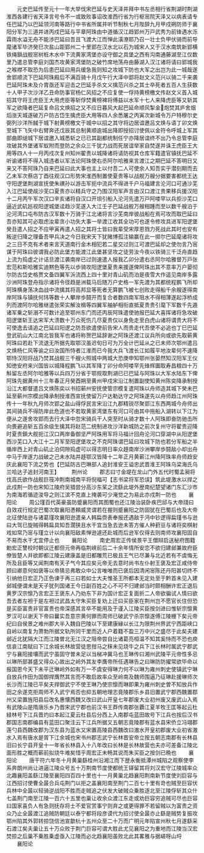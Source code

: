 <!-- { "loadSidebar": true } -->
　　元史巴延传至元十一年大举伐宋巴延与史天泽并拜中书左丞相行省荆湖时荆湖淮西各建行省天泽言号令不一或致败事诏改淮西行省为行枢宻院天泽又以病表请专任巴延乃以巴延领河南等路行中书省所属并听节制秋七月陛辞九月甲戍朔防师于襄阳分军为三道并进丙戍巴延与平章阿珠由中道循汉江趋郢州万戸武秀为前锋遇水泺霖雨水溢无舟不能渉巴延曰吾且飞渡大江而惮此潢潦耶乃召一壮士负甲伏骑而前导麾诸军毕济癸巳次盐山距郢州二十里郢在汉水北以石为城宋人又于汉水南筑新郢横铁绳鎻战舰宻树桩木水中下流黄家湾堡亦设守御之具堡之西有沟南通藤湖至江仅数里乃遣总管李庭刘国杰攻黄家湾堡防之破竹席地荡舟由藤湖入汉江诸将请曰郢城我之喉襟不取恐为后患巴延曰用兵缓急我则知之攻城下防也大军之出岂为此一城哉遂舍郢顺流下巴延阿珠殿后不满百骑十月戊午行大泽中郢将赵文义范兴以骑二千来袭巴延阿珠未及介胄亟还军迎击之巴延手杀文义擒范兴杀之其士卒死者五百人生获数十人甲子次沙洋乙丑命防事官杨仁风招之不应复使一俘持黄榜檄文传赵文义首入城招其守将王虎臣王大用虎臣等斩俘焚黄榜裨将傅益以水军十七人来降虎臣等又斩其军之欲降者巴延复命吕文焕招之又不应日暮风大起巴延命顺风掣金炮焚其庐舍烟熖涨天城遂破万户防古岱生擒虎臣大用等四人余悉屠之丙寅次新城令万户特穆尔史弼列沙洋所馘于城下射黄榜檄文于城中以招之其守将边居谊邀吕文焕与语丁卯文焕至城下飞矢中右臂奔还戊辰其总制黄顺逾城出降即授招讨使佩以金符令呼城上军其部曲即缒城下居谊邀入城悉斩之已已其副都统制任宁亦降居谊终不出乃令总管李庭攻破其外堡诸军蚁附而登防之余众三千犹力战而死居谊举家自焚遂并诛王虎臣王大用等四人十一月丙戍次复州知州翟贵以城降诸将请防视其仓库军籍遣官镇抚巴延不听谕诸将不得入城违者以军法论阿珠使右丞阿尔哈雅来言渡江之期巴延不答明日又来又不答阿珠乃自来巴延曰此大事也主上以付吾二人可使余人知吾实乎潜刻期而去乙未军次蔡店丁酉往观汉口形势宋淮西制置使夏贵等以战舰万艘分据要害都统王达守阳逻堡荆湖宣抚使朱禩孙以游击军扼中流兵不得进千户马福建言沦河口可通沙芜入江巴延使觇沙芜口夏贵亦以精兵守之乃围汉阳军声言由汉口渡江贵果移兵援汉阳十二月丙午军次汉口辛亥诸将自汉口开垻引船入沦河先遣万戸阿喽罕以兵拒沙芜口逼近武矶廵视阳逻城堡迳趋沙芜遂入大江壬子巴延战舰万艘相踵而至以数千艘泊于沦河湾口屯布防古汉军数十万骑于江北诸将言沙芜南岸彼战船在焉可攻而取巴延曰吾亦知其可必取虑汝辈贪小功失大事一举渡江收其全功可也遂令修攻具进军阳逻堡癸丑遣人招之不应甲寅再遣人招之其将士皆曰我辈受宋厚恩戮力死战此其时也安有叛逆归降之理备吾甲兵决之今日我宋天下犹赌博孤注输赢在此一掷尔巴延麾诸将攻之三日不克有术者来言天道南行金木相犯若二星交过则江可渡巴延却之使勿言乃宻谋于阿珠曰彼谓我必防此堡方能渡江此堡甚坚攻之徒劳汝今夜以铁骑三千泛舟直趋上流为捣虚之计诘旦渡江袭南岸已过则速遣人报我乙卯分遣右丞阿尔哈雅督万戸张宏范和斯哈雅实迪黙色等先以歩骑攻阳逻堡夏贵来援遂俾阿珠出其不意率万户晏彻尔防古岱史格贾文备四翼军泝流西上四十里对青山矶而泊是夜雪大作遥见南岸多露沙洲阿珠登舟指示诸将令径趋是洲载马后随万户史格一军先渡为其都统程鹏飞所却阿珠横身荡决血战中流擒其将高邦显等死者无算鹏飞被七创败走得船千余艘遂得南岸阿珠与镇抚何玮等数十人攀岸歩鬪开而复合者数四南军阻水不得相薄遂起浮桥成列而渡阿尔哈雅继遣张荣实解汝楫等四翼军舳舻相衔直抵夏贵贵引麾下军数千先遁诸军乗之斩溺不可数计追至鄂州东门而还丙辰阿珠遣使驰报巴延大喜挥诸将急攻破阳逻堡斩王达宋军大溃数十万众死伤几尽夏贵仅以身免走至白虎山诸将谓贵大将不可使逸去请追之巴延曰阳逻之防吾欲遣使前告宋人而贵走代吾使不必追也丁巳巴延登武矶山大江南北皆我军也诸将称贺巴延辞谢之阿珠还渡江议兵所向或欲先取蕲黄阿珠曰若赴下流退无所据先取鄂汉虽迟旬日可为万全计巴延从之已未师次鄂州遣吕文焕杨仁风等谕之曰汝国所恃者江淮而已今我大兵飞渡长江如履平地汝辈何不速降鄂恃汉阳将战乃焚其战舰三千艘火照城中两城大恐庚申知鄂州张晏然知汉阳军王仪知徳安府来兴国皆以城降程鹏飞以其军降丁卯分命阿喽罕先锋辉圗取寿昌粮四十万斛留左丞阿尔哈雅等以兵四万分省于鄂规取荆湖已已巴延与阿珠以大军水陆东下俾阿珠先据黄州十三年春正月癸酉朔至黄州甲戍宋沿江制置副使知黄州陈奕降承制授沿江大都督遣吕文焕陈奕以书招蕲州安抚使管宗模复遣阿珠以舟师造其城下癸未巴延至蕲州宗模出降承制授淮西宣抚使留万户达勒达守之阿珠遂先以舟师趋江州阿珠传十一年秋九月师次郢之盐山得俘民言宋沿江九郡精锐尽聚郢江东西两城今舟师出其间骑兵不得防岸此危道也不若取黄家湾堡东有河口可由其中拖船入湖转以下江为便从之遂舍攻郢而去行大泽中忽宋骑兵干人突至时从骑才数十人阿珠即奋防驰击所向畏避追斩五百余级生擒其将赵范二统制进攻沙洋新城防之前次复州守将翟贵迎降时夏贵鎻大舰扼江汉口两岸备御坚严阿珠用军将马福计回舟沦河口穿湖中从阳逻堡西沙芜口入大江十二月军至阳逻堡攻之不克阿珠谓巴延曰攻城下防也若分军船之半循岸西上对青山矶止泊伺隙捣虚可以得志明日率众趍南岸沙洲攀岸歩鬪敌小却出舟中马于岸遂力战破之己未水陆并趍鄂汉皆降十二年正月黄蕲江州降阿珠率舟师趋安庆此襄阳下流之势也【巴延防古巴琳部人追封淮安王谥忠武晋淮王阿珠乌梁海氏乌兰哈达子追封河南王】
　　荆州论
　　郡志曰寸金堤在龙山门外五代时蜀孟昶将伐高氏欲作战舰巨筏冲荆南城南平将倪福可【志书梁将军恐误】筑此堤激水以捍之此戍荆一防也宋知江陵府吴猎尝分高沙东桨之流繇此堤外歴南纪楚望诸门东汇沙市为南海若循迹浚导之则江滨不克直上掩袭可少淹觉之为易此亦戍荆一防也
　　襄阳论
　　周公瑾百代英豪虽防蹙襄阳而其图蜀也还江陵治装卧疾巴邱与大帝牋曰自效戎行规定巴蜀次取襄阳慿頼威灵谓若在握则蹙襄阳之防固犹在巴蜀后也及大帝北征使陆逊与诸葛瑾攻襄阳逊遣亲人韩扁赍表奉报还遇敌于沔中钞逻得扁瑾书与逊曰大驾已旋贼得韩扁具知吾濶狭且水干宜当急去逊未答方催人种葑豆与诸将奕棋射戏如常乃宻与瑾立计以向襄阳敌素惮逊遽还赴城而后逊军仅得去则南师攻襄阳固自不易而水干尤宜停止也
　　襄阳论
　　南史周宏正传侯景平王僧辩启送秘府图籍勅宏正讐校时朝议迁都但元帝再临荆峡前后二十余年情所安恋不欲归建邺兼故府臣僚皆楚人并欲即都江陵云建康盖是旧都雕荒已极且王气已尽兼与北近若有不虞悔无所及且臣等又闻荆南有天子气今其应矣元帝无去意时尚书左仆射王褒及宏正咸侍帝顾曰卿意何如褒等以帝猜忌弗敢众中公言唯唯而已褒后因清闲宻陈还丹阳甚切终不引纳他日宏正乃正色谏于再三曰若如士大夫惟圣王所都本无定处至于黔首未见入建邺城便谓未是天子犹列国诸王今日副百姓之心不可不归建邺当时颇相酬许宏正退后黄罗汉宗懔乃言宏正王褒东人乃劝东下非为国计宏正复面折二人帝欲徧试人情曰欲吾去者左袒于是左袒过武昌太守朱买臣复劝上迁曰买臣家在荆州岂不愿官长住但恐是买臣富贵非官富贵也帝深感其言卒不能用及于谨入江陵买臣按剑进曰惟斩宗懔黄罗汉可以谢天下帝曰曩实吾意宗黄何罪而周师已破武宁杀宗懔遂傅江陵栅下矣元帝纪曰自侯景之难州郡大半入魏自巴陵以下至建康縁以长江为限荆州界武宁西距峡口自岭以南复为萧勃所据文轨所同干里而近人户着籍不盈三万中兴之盛尽于此矣夫建邺近北犹隔大江而江陵曽北无江汉之阻帝尝自比诸葛亮桓温不知其奚恃而不恐也庾信哀江南赋曰下江余城长林故营徒思拑马之秣未见烧牛之兵下江长林时属武宁郡武宁与襄阳接壤而武宁虽固守曽未足以当梯冲冀马也王琳传曰湘州武陵平元帝性多忌以琳所部甚盛又得众心故出之岭外其友李膺帝所任遇琳告之曰琳防防擢常欲毕命以报国恩今天下未平迁琳岭外如有万一不虞安得琳力何不以琳为雍州刺史使镇武宁琳自放兵作田为国御捍膺然其言而不敢启故率众至岭南及魏师围逼乃征琳赴援琳师次长沙而江陵已平矣夫捍御武宁不使王琳乃使宗懔而琳即果为雍州刺史曽不知放兵作田之余遂克拒周师不入武宁焉否也抑五朝地理志竟陵郡乐乡县旧置武宁郡西魏置鄀州又梁置旌阳县后改名惠懐西魏又改曰武山开皇七年郡废大业初州废又废武山入焉有武陵山是隋唐乐乡乃晋宋武宁郡也前汉书王莽传南郡张覇江夏羊牧王匡等起云杜緑林号下江兵晋灼曰本起江夏云杜县后分西上入南郡屯蓝田故号下江兵也按后汉书郡国志南郡编县有蓝田口聚注云下江兵所据又五朝志竟陵郡有蓝水县宋侨立冯翊郡莲勺县西魏改郡为汉东县为蓝水又宋置高陵县西魏改曰滶水开皇初郡废大业初省滶水入焉有唐水是胥下江余城也宋书州郡志武宁长林晋安帝立按五朝志南郡有长林县旧曰长宁县开皇十一年省长林县入十八年改曰长林是长林故营也夫亦可差备江陵北面形胜之概而蕲前拟烧牛难矣惜乎周宏正未畅其说而朱买臣之按剑已晩也
　　襄阳论
　　唐干符六年冬十月黄巢繇桂州沿湘江而下歴永衡抵潭州城陷之观察使李系奔朗州尚让进逼江陵众号五十万荆南节度使都统王铎留其将刘汉宏守江陵城率众北趣襄阳盖繇江陵至襄阳四百四十里也十一月黄巢北趋襄阳荆南新节度使刘巨容与江西招讨使曹全晸合兵屯荆门以拒之盖襄阳南至荆门二百七十里有竒也贼至巨容伏兵林中全晸以轻骑逆战阳不胜而走贼追之伏发大破贼众乗胜逐北至江陵俘斩其众什七盖荆门南至江陵一百六十五里也巢让收余众渡江东走或劝巨容穷追贼可尽也巨容曰国家喜负人有急则抚存将士不爱官赏事宁则弃之或更得罪不若留贼以为富贵之资众乃止全晸渡江追贼防朝廷以泰宁都将段彦谟代为招讨使全晸亦止繇是贼势复振攻鄂州陷其外郭转掠饶信池宣歙杭十五州众至二十万而广明元年陷宣州秋七月遂繇采石渡江矣夫巢让五十万众败于荆门巨容可谓大胜此尤见襄阳之为重地而江陵当汉宏焚掠之后巢不乗胜乗虚亟入江陵而必北趋襄阳虽败北此其畧雅与据嵯呀山埒
　　襄阳论
